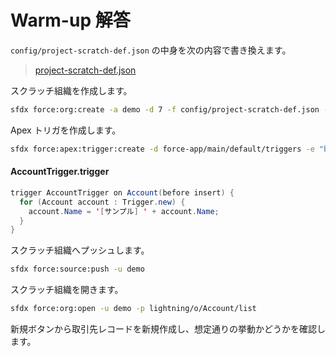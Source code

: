 # Warm-up 解答

`config/project-scratch-def.json` の中身を次の内容で書き換えます。

> [project-scratch-def.json](https://github.com/takahitomiyamoto/flexible-apex-trigger/blob/master/config/project-scratch-def.json)

スクラッチ組織を作成します。

```sh
sfdx force:org:create -a demo -d 7 -f config/project-scratch-def.json -s -t scratch -v DevHub
```

Apex トリガを作成します。

```sh
sfdx force:apex:trigger:create -d force-app/main/default/triggers -e "before insert" -n AccountTrigger -s Account -t ApexTrigger
```

#### AccountTrigger.trigger

```java
trigger AccountTrigger on Account(before insert) {
  for (Account account : Trigger.new) {
    account.Name = '[サンプル] ' + account.Name;
  }
}
```

スクラッチ組織へプッシュします。

```sh
sfdx force:source:push -u demo
```

スクラッチ組織を開きます。

```sh
sfdx force:org:open -u demo -p lightning/o/Account/list
```

新規ボタンから取引先レコードを新規作成し、想定通りの挙動かどうかを確認します。

